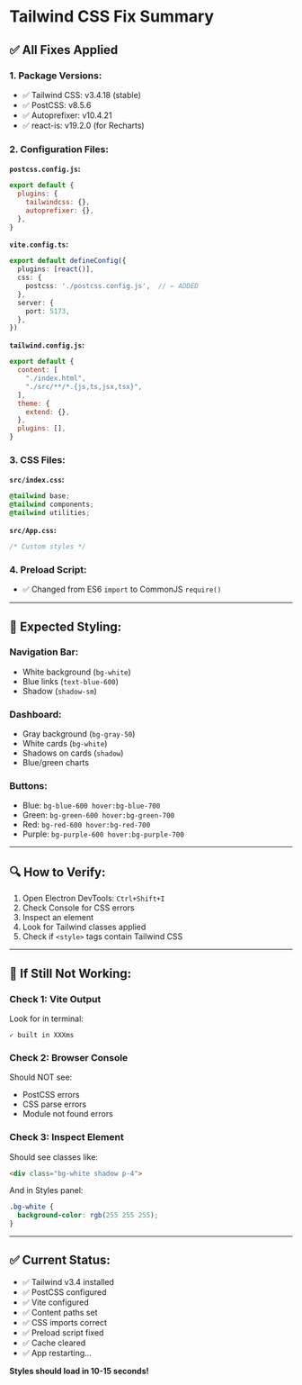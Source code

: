 # Tailwind CSS Fix Summary

## ✅ All Fixes Applied

### 1. **Package Versions:**
- ✅ Tailwind CSS: v3.4.18 (stable)
- ✅ PostCSS: v8.5.6
- ✅ Autoprefixer: v10.4.21
- ✅ react-is: v19.2.0 (for Recharts)

### 2. **Configuration Files:**

**`postcss.config.js`:**
```js
export default {
  plugins: {
    tailwindcss: {},
    autoprefixer: {},
  },
}
```

**`vite.config.ts`:**
```ts
export default defineConfig({
  plugins: [react()],
  css: {
    postcss: './postcss.config.js',  // ← ADDED
  },
  server: {
    port: 5173,
  },
})
```

**`tailwind.config.js`:**
```js
export default {
  content: [
    "./index.html",
    "./src/**/*.{js,ts,jsx,tsx}",
  ],
  theme: {
    extend: {},
  },
  plugins: [],
}
```

### 3. **CSS Files:**

**`src/index.css`:**
```css
@tailwind base;
@tailwind components;
@tailwind utilities;
```

**`src/App.css`:**
```css
/* Custom styles */
```

### 4. **Preload Script:**
- ✅ Changed from ES6 `import` to CommonJS `require()`

---

## 🎨 Expected Styling:

### Navigation Bar:
- White background (`bg-white`)
- Blue links (`text-blue-600`)
- Shadow (`shadow-sm`)

### Dashboard:
- Gray background (`bg-gray-50`)
- White cards (`bg-white`)
- Shadows on cards (`shadow`)
- Blue/green charts

### Buttons:
- Blue: `bg-blue-600 hover:bg-blue-700`
- Green: `bg-green-600 hover:bg-green-700`
- Red: `bg-red-600 hover:bg-red-700`
- Purple: `bg-purple-600 hover:bg-purple-700`

---

## 🔍 How to Verify:

1. Open Electron DevTools: `Ctrl+Shift+I`
2. Check Console for CSS errors
3. Inspect an element
4. Look for Tailwind classes applied
5. Check if `<style>` tags contain Tailwind CSS

---

## 🐛 If Still Not Working:

### Check 1: Vite Output
Look for in terminal:
```
✓ built in XXXms
```

### Check 2: Browser Console
Should NOT see:
- PostCSS errors
- CSS parse errors
- Module not found errors

### Check 3: Inspect Element
Should see classes like:
```html
<div class="bg-white shadow p-4">
```

And in Styles panel:
```css
.bg-white {
  background-color: rgb(255 255 255);
}
```

---

## ✅ Current Status:
- ✅ Tailwind v3.4 installed
- ✅ PostCSS configured
- ✅ Vite configured
- ✅ Content paths set
- ✅ CSS imports correct
- ✅ Preload script fixed
- ✅ Cache cleared
- ✅ App restarting...

**Styles should load in 10-15 seconds!**

